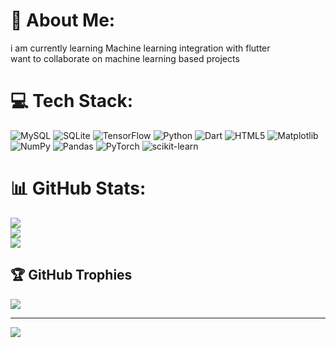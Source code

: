 # 💫 About Me:
i am currently learning Machine learning integration with flutter<br>want to collaborate on machine learning based projects<br>


# 💻 Tech Stack:
 ![MySQL](https://img.shields.io/badge/mysql-4479A1.svg?style=for-the-badge&logo=mysql&logoColor=white) ![SQLite](https://img.shields.io/badge/sqlite-%2307405e.svg?style=for-the-badge&logo=sqlite&logoColor=white) ![TensorFlow](https://img.shields.io/badge/TensorFlow-%23FF6F00.svg?style=for-the-badge&logo=TensorFlow&logoColor=white) ![Python](https://img.shields.io/badge/python-3670A0?style=for-the-badge&logo=python&logoColor=ffdd54) ![Dart](https://img.shields.io/badge/dart-%230175C2.svg?style=for-the-badge&logo=dart&logoColor=white) ![HTML5](https://img.shields.io/badge/html5-%23E34F26.svg?style=for-the-badge&logo=html5&logoColor=white) ![Matplotlib](https://img.shields.io/badge/Matplotlib-%23ffffff.svg?style=for-the-badge&logo=Matplotlib&logoColor=black) ![NumPy](https://img.shields.io/badge/numpy-%23013243.svg?style=for-the-badge&logo=numpy&logoColor=white) ![Pandas](https://img.shields.io/badge/pandas-%23150458.svg?style=for-the-badge&logo=pandas&logoColor=white) ![PyTorch](https://img.shields.io/badge/PyTorch-%23EE4C2C.svg?style=for-the-badge&logo=PyTorch&logoColor=white) ![scikit-learn](https://img.shields.io/badge/scikit--learn-%23F7931E.svg?style=for-the-badge&logo=scikit-learn&logoColor=white)
# 📊 GitHub Stats:
![](https://github-readme-stats.vercel.app/api?username=HISHAM-SOPARIWALA&theme=dark&hide_border=false&include_all_commits=false&count_private=false)<br/>
![](https://github-readme-streak-stats.herokuapp.com/?user=HISHAM-SOPARIWALA&theme=dark&hide_border=false)<br/>
![](https://github-readme-stats.vercel.app/api/top-langs/?username=HISHAM-SOPARIWALA&theme=dark&hide_border=false&include_all_commits=false&count_private=false&layout=compact)

## 🏆 GitHub Trophies
![](https://github-profile-trophy.vercel.app/?username=HISHAM-SOPARIWALA&theme=highcontrast&no-frame=false&no-bg=true&margin-w=4)

---
[![](https://visitcount.itsvg.in/api?id=HISHAM-SOPARIWALA&icon=0&color=0)](https://visitcount.itsvg.in)

<!-- Proudly created with GPRM ( https://gprm.itsvg.in ) -->
